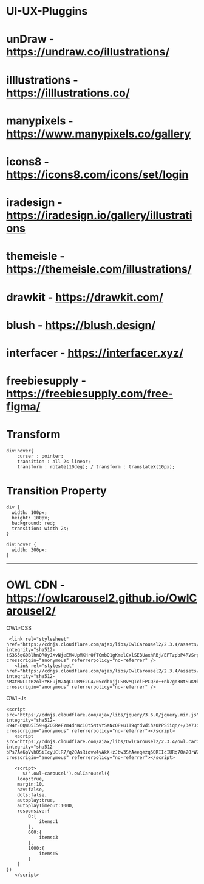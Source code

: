 # UI-UX-Pluggins

# unDraw - https://undraw.co/illustrations/

# illlustrations - https://illlustrations.co/

# manypixels - https://www.manypixels.co/gallery

# icons8 - https://icons8.com/icons/set/login

# iradesign - https://iradesign.io/gallery/illustrations

# themeisle - https://themeisle.com/illustrations/

# drawkit - https://drawkit.com/

# blush - https://blush.design/

# interfacer - https://interfacer.xyz/

# freebiesupply - https://freebiesupply.com/free-figma/

# Transform
```shell
div:hover{
    curser : pointer;
    transition : all 2s linear;
    transform : rotate(10deg); / transform : translateX(10px);

```

# Transition Property
```shell
div {
  width: 100px;
  height: 100px;
  background: red;
  transition: width 2s;
}

div:hover {
  width: 300px;
}
```

<hr>

# OWL CDN  - https://owlcarousel2.github.io/OwlCarousel2/

OWL-CSS
```shell
 <link rel="stylesheet" href="https://cdnjs.cloudflare.com/ajax/libs/OwlCarousel2/2.3.4/assets/owl.carousel.min.css" integrity="sha512-tS3S5qG0BlhnQROyJXvNjeEM4UpMXHrQfTGmbQ1gKmelCxlSEBUaxhRBj/EFTzpbP4RVSrpEikbmdJobCvhE3g==" crossorigin="anonymous" referrerpolicy="no-referrer" />
   <link rel="stylesheet" href="https://cdnjs.cloudflare.com/ajax/libs/OwlCarousel2/2.3.4/assets/owl.theme.default.min.css" integrity="sha512-sMXtMNL1zRzolHYKEujM2AqCLUR9F2C4/05cdbxjjLSRvMQIciEPCQZo++nk7go3BtSuK9kfa/s+a4f4i5pLkw==" crossorigin="anonymous" referrerpolicy="no-referrer" />
```

OWL-Js
```shell
<script src="https://cdnjs.cloudflare.com/ajax/libs/jquery/3.6.0/jquery.min.js" integrity="sha512-894YE6QWD5I59HgZOGReFYm4dnWc1Qt5NtvYSaNcOP+u1T9qYdvdihz0PPSiiqn/+/3e7Jo4EaG7TubfWGUrMQ==" crossorigin="anonymous" referrerpolicy="no-referrer"></script>
   <script src="https://cdnjs.cloudflare.com/ajax/libs/OwlCarousel2/2.3.4/owl.carousel.min.js" integrity="sha512-bPs7Ae6pVvhOSiIcyUClR7/q2OAsRiovw4vAkX+zJbw3ShAeeqezq50RIIcIURq7Oa20rW2n2q+fyXBNcU9lrw==" crossorigin="anonymous" referrerpolicy="no-referrer"></script>

   <script>
      $('.owl-carousel').owlCarousel({
    loop:true,
    margin:10,
    nav:false,
    dots:false,
    autoplay:true,
    autoplayTimeout:1000,
    responsive:{
        0:{
            items:1
        },
        600:{
            items:3
        },
        1000:{
            items:5
        }
    }
})
   </script>
```
